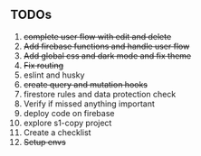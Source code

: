 

## TODOs

1. ~~complete user flow with edit and delete~~
2. ~~Add firebase functions and handle user flow~~
3. ~~Add global css and dark mode and fix theme~~
4. ~~Fix routing~~
5. eslint and husky
6. ~~create query and mutation hooks~~
7. firestore rules and data protection check
8. Verify if missed anything important
9. deploy code on firebase
10. explore s1-copy project
11. Create a checklist
12. ~~Setup envs~~